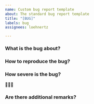 ```yaml
---
name: Custom bug report template
about: The standard bug report template
title: "[BUG]"
labels: bug
assignees: loehnertz

---
```


### What is the bug about?

### How to reproduce the bug?

### How severe is the bug?
🐞🐞🐞

### Are there additional remarks?
